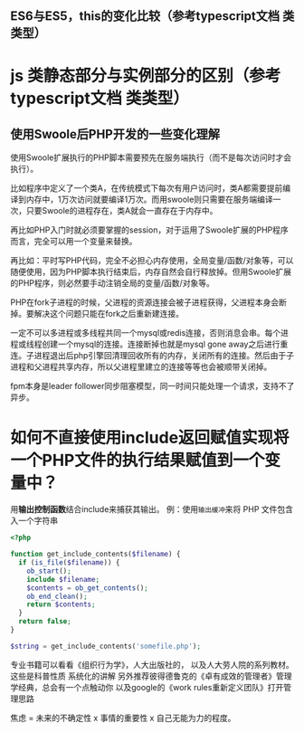 ## ES6与ES5，this的变化比较（参考typescript文档 类类型）

# js 类静态部分与实例部分的区别（参考typescript文档 类类型）


## 使用Swoole后PHP开发的一些变化理解

使用Swoole扩展执行的PHP脚本需要预先在服务端执行（而不是每次访问时才会执行）。

比如程序中定义了一个类A，在传统模式下每次有用户访问时，类A都需要提前编译到内存中，1万次访问就要编译1万次。而用swoole则只需要在服务端编译一次，只要Swoole的进程存在，类A就会一直存在于内存中。

再比如PHP入门时就必须要掌握的session，对于运用了Swoole扩展的PHP程序而言，完全可以用一个变量来替换。

再比如：平时写PHP代码，完全不必担心内存使用，全局变量/函数/对象等，可以随便使用，因为PHP脚本执行结束后，内存自然会自行释放掉。但用Swoole扩展的PHP程序，则必然要手动注销全局的变量/函数/对象等。

PHP在fork子进程的时候，父进程的资源连接会被子进程获得，父进程本身会断掉。要解决这个问题只能在fork之后重新建连接。

一定不可以多进程或多线程共同一个mysql或redis连接，否则消息会串。每个进程或线程创建一个mysql的连接。连接断掉也就是mysql gone away之后进行重连。子进程退出后php引擎回清理回收所有的内存，关闭所有的连接。然后由于子进程和父进程共享内存，所以父进程里建立的连接等等也会被顺带关闭掉。

fpm本身是leader follower同步阻塞模型，同一时间只能处理一个请求，支持不了异步。


# 如何不直接使用include返回赋值实现将一个PHP文件的执行结果赋值到一个变量中？

用**输出控制函数**结合include来捕获其输出。
例：使用`输出缓冲`来将 PHP 文件包含入一个字符串

```php
<?php

function get_include_contents($filename) {
  if (is_file($filename)) {
    ob_start();
    include $filename;
    $contents = ob_get_contents();
    ob_end_clean();
    return $contents;
  }
  return false;
}

$string = get_include_contents('somefile.php');
```


专业书籍可以看看《组织行为学》，人大出版社的， 
以及人大劳人院的系列教材。这些是科普性质 系统化的讲解 
另外推荐彼得德鲁克的《卓有成效的管理者》管理学经典，总会有一个点触动你 
以及google的《work rules重新定义团队》打开管理思路 
  

  焦虑 = 未来的不确定性 x 事情的重要性 x 自己无能为力的程度。